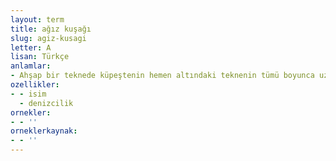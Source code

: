 ```yaml
---
layout: term
title: ağız kuşağı
slug: agiz-kusagi
letter: A
lisan: Türkçe
anlamlar:
- Ahşap bir teknede küpeştenin hemen altındaki teknenin tümü boyunca uzanan en üst kaplama
ozellikler:
- - isim
  - denizcilik
ornekler:
- - ''
orneklerkaynak:
- - ''
---
```

